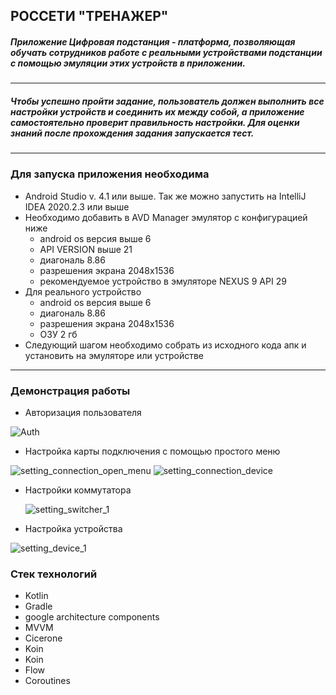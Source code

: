 ## РОССЕТИ "ТРЕНАЖЕР"
##### Приложение Цифровая подстанция - платформа, позволяющая обучать сотрудников работе с реальными устройствами подстанции с помощью эмуляции этих устройств в приложении. 

--------

##### Чтобы успешно пройти задание, пользователь должен выполнить все настройки устройств и соединить их между собой, а приложение самостоятельно проверит правильность настройки. Для оценки знаний после прохождения задания запускается тест.

--------

### Для запуска приложения необходима 
 * Android Studio v. 4.1 или выше. Так же можно запустить на  IntelliJ IDEA 2020.2.3 или выше
 * Необходимо добавить в AVD Manager эмулятор с конфигурацией ниже 
    * android os версия выше 6 
    * API VERSION выше 21
    * диагональ 8.86
    * разрешения экрана  2048x1536 
    * рекомендуемое устройство в эмуляторе NEXUS 9 API 29
 * Для реального устройство 
     * android os версия выше 6 
     * диагональ 8.86
     * разрешения экрана  2048x1536 
     * ОЗУ 2 гб
* Следующий шагом необходимо собрать из исходного кода апк и установить на эмуляторе или устройстве 

--------

### Демонстрация работы
* Авторизация пользователя

![Auth](https://github.com/askont/RosEdu/blob/master/image/auth.png)

* Настройка карты подключения с помощью простого меню

![setting_connection_open_menu](https://github.com/askont/RosEdu/blob/master/image/setting_connection_open_menu.png)
![setting_connection_device](https://github.com/askont/RosEdu/blob/master/image/setting_connection_device.png)
 
* Настройки коммутатора
  
  ![setting_switcher_1](https://github.com/askont/RosEdu/blob/master/image/setting_switcher_1.png)
  
* Настройка устройства 

![setting_device_1](https://github.com/askont/RosEdu/blob/master/image/setting_device_1.png)

  
### Стек технологий 
* Kotlin
* Gradle
* google architecture components
* MVVM
* Cicerone
* Koin
* Koin
* Flow
* Coroutines